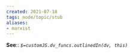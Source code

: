 ```yaml
---
created: 2021-07-18
tags: node/topic/stub
aliases:
- marxist
---
```


**See**:: 
*`$=customJS.dv_funcs.outlinedIn(dv, this)`*

